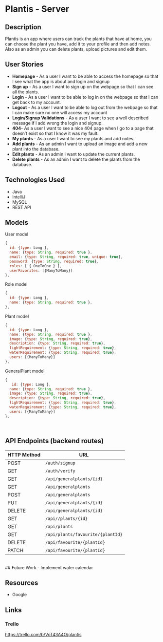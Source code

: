 # Plantis - Server

## Description
Plantis is an app where users can track the plants that have at home, you can choose the plant you have, add it to your profile and then add notes. Also as an admin you can delete plants, upload pictures and edit them.
 
## User Stories
 
 
- **Homepage** - As a user I want to be able to access the homepage so that I see what the app is about and login and signup
- **Sign up** - As a user I want to sign up on the webpage so that I can see all the plants.
- **Login** - As a user I want to be able to log in on the webpage so that I can get back to my
account.
- **Logout** - As a user I want to be able to log out from the webpage so that I can make sure no one will access my account
- **Login/Signup Validations** - As a user I want to see a well described message if I add wrong the login and signup.
- **404**- As a user I want to see a nice 404 page when I go to a page that doesn’t exist so that I know it was my fault.
- **My plants** - As a user I want to see my plants and add notes.
- **Add plants** - As an admin I want to upload an image and add a new plant into the database.
- **Edit plants** - As an admin I want to update the current plants.
- **Delete plants** - As an admin I want to delete the plants from the database.

 ## Technologies Used
- Java
- IntelliJ
- MySQL
- REST API

 

  

## Models

User model

```javascript
{
  id: {type: Long },
  name: {type: String, required: true },
  email: {type: String, required: true, unique: true},
  password: {type: String, required: true},
  roles: [ { OneToOne } ],
  userFavorites: [{ManyToMany}]
},
```
Role model

```javascript
{
  id: {type: Long },
  name: {type: String, required: true },
},
```

Plant model

```javascript
{
  id: {type: Long },
  name: {type: String, required: true },
  image: {type: String, required: true},
  description: {type: String, required: true},
  lightRequirement: {type: String, required: true},
  waterRequirement: {type: String, required: true},
  users: [{ManyToMany}]
},
```


GeneralPlant model

```javascript
{
   id: {type: Long },
  name: {type: String, required: true },
  image: {type: String, required: true},
  description: {type: String, required: true},
  lightRequirement: {type: String, required: true},
  waterRequirement: {type: String, required: true},
  users: [{ManyToMany}]
},
```


<br>


## API Endpoints (backend routes)

| HTTP Method | URL                         |                                                 
| ----------- | --------------------------- | 
| POST        | `/auth/signup`                | 
| GET       | `/auth/verify`                 | 
| GET       | `/api/generalplants/{id}`                | 
| GET         | `/api/generalplants`               |                        
| POST         | `/api/generalplants`           | 
| PUT         | `/api/generalplants/{id}`               | 
| DELETE       | `/api/generalplants/{id}`               | 
| GET         | `/api//plants/{id}`           | 
| GET      | `/api/plants`          | 
| GET         | `/api/plants/favourite/{plantId}`                 | 
| DELETE         | `/api/favourite/{plantId}`                  | 
| PATCH        | `/api/favourite/{plantId}`                  |



<br>
    ## Future Work
 - Implement water calendar

 ## Resources
 - Google
  
  
  ## Links
 
### Trello

https://trello.com/b/VoT43A4O/plantis
